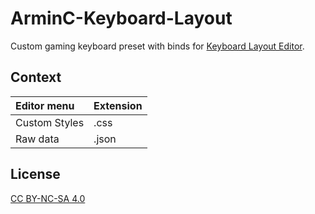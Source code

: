 # ArminC-Keyboard-Layout

Custom gaming keyboard preset with binds for [Keyboard Layout Editor](http://www.keyboard-layout-editor.com/).

## Context
|  Editor menu  | Extension |
|:------------- | --------- |
| Custom Styles | .css      |
| Raw data      | .json     |

## License
[CC BY-NC-SA 4.0](https://creativecommons.org/licenses/by-nc-sa/4.0/)